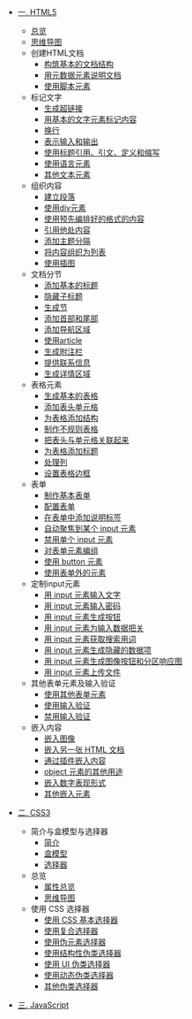 * [一. HTML5](HTML5/HTML5.md)
    * [总览](HTML5/总览/总览.md)
    * [思维导图](HTML5/思维导图/思维导图.md)
    * 创建HTML文档
      * [构筑基本的文档结构](HTML5/创建HTML文档/构筑基本的文档结构/构筑基本的文档结构.md)
      * [用元数据元素说明文档](HTML5/创建HTML文档/用元数据元素说明文档/用元数据元素说明文档.md)
      * [使用脚本元素](HTML5/创建HTML文档/使用脚本元素/使用脚本元素.md)
    * 标记文字
      * [生成超链接](HTML5/标记文字/生成超链接/生成超链接.md)
      * [用基本的文字元素标记内容](HTML5/标记文字/用基本的文字元素标记内容/用基本的文字元素标记内容.md)
      * [换行](HTML5/标记文字/换行/换行.md)
      * [表示输入和输出](HTML5/标记文字/表示输入和输出/表示输入和输出.md)
      * [使用标题引用、引文、定义和缩写](HTML5/标记文字/使用标题引用引文定义和缩写/使用标题引用引文定义和缩写.md)
      * [使用语言元素](HTML5/标记文字/使用语言元素/使用语言元素.md)
      * [其他文本元素](HTML5/标记文字/其他文本元素/其他文本元素.md)
    * 组织内容
      * [建立段落](HTML5/组织内容/建立段落/建立段落.md)
      * [使用div元素](HTML5/组织内容/使用div元素/使用div元素.md)
      * [使用预先编排好的格式的内容](HTML5/组织内容/使用预先编排好格式的内容/使用预先编排好格式的内容.md)
      * [引用他处内容](HTML5/组织内容/引用他处内容/引用他处内容.md)
      * [添加主题分隔](HTML5/组织内容/添加主题分隔/添加主题分隔.md)
      * [将内容组织为列表](HTML5/组织内容/将内容组织为列表/将内容组织为列表.md)
      * [使用插图](HTML5/组织内容/使用插图/使用插图.md)
    * 文档分节
      * [添加基本的标题](HTML5/文档分节/添加基本的标题/添加基本的标题.md)
      * [隐藏子标题](HTML5/文档分节/隐藏子标题/隐藏子标题.md)
      * [生成节](HTML5/文档分节/生成节/生成节.md)
      * [添加首部和尾部](HTML5/文档分节/添加首部和尾部/添加首部和尾部.md)
      * [添加导航区域](HTML5/文档分节/添加导航区域/添加导航区域.md)
      * [使用article](HTML5/文档分节/使用article/使用article.md)
      * [生成附注栏](HTML5/文档分节/生成附注栏/生成附注栏.md)
      * [提供联系信息](HTML5/文档分节/提供联系信息/提供联系信息.md)
      * [生成详情区域](HTML5/文档分节/生成详情区域/生成详情区域.md)
    * 表格元素
      * [生成基本的表格](HTML5/表格元素/生成基本的表格/生成基本的表格.md)
      * [添加表头单元格](HTML5/表格元素/添加表头单元格/添加表头单元格.md)
      * [为表格添加结构](HTML5/表格元素/为表格添加结构/为表格添加结构.md)
      * [制作不规则表格](HTML5/表格元素/制作不规则表格/制作不规则表格.md)
      * [把表头与单元格关联起来](HTML5/表格元素/把表头与单元格关联起来/把表头与单元格关联起来.md)
      * [为表格添加标题](HTML5/表格元素/为表格添加标题/为表格添加标题.md)
      * [处理列](HTML5/表格元素/处理列/处理列.md)
      * [设置表格边框](HTML5/表格元素/设置表格边框/设置表格边框.md)
    * 表单
      * [制作基本表单](HTML5/表单/制作基本表单/制作基本表单.md)
      * [配置表单](HTML5/表单/配置表单/配置表单.md)
      * [在表单中添加说明标签](HTML5/表单/在表单中添加说明标签/在表单中添加说明标签.md)
      * [自动聚焦到某个 input 元素](HTML5/表单/自动聚焦到某个input元素/自动聚焦到某个input元素.md)
      * [禁用单个 input 元素](HTML5/表单/禁用单个input元素/禁用单个input元素.md)
      * [对表单元素编组](HTML5/表单/对表单元素编组/对表单元素编组.md)
      * [使用 button 元素](HTML5/表单/使用button元素/使用button元素.md)
      * [使用表单外的元素](HTML5/表单/使用表单外的元素/使用表单外的元素.md)
    * 定制input元素
      * [用 input 元素输入文字](HTML5/定制input元素/用input元素输入文字/用input元素输入文字.md)
      * [用 input 元素输入密码](HTML5/定制input元素/用input元素输入密码/用input元素输入密码.md)
      * [用 input 元素生成按钮](HTML5/定制input元素/用input元素生成按钮/用input元素生成按钮.md)
      * [用 input 元素为输入数据把关](HTML5/定制input元素/用input元素为输入数据把关/用input元素为输入数据把关.md)
      * [用 input 元素获取搜索用词](HTML5/定制input元素/用input元素获取搜索用词/用input元素获取搜索用词.md)
      * [用 input 元素生成隐藏的数据项](HTML5/定制input元素/用input元素生成隐藏的数据项/用input元素生成隐藏的数据项.md)
      * [用 input 元素生成图像按钮和分区响应图](HTML5/定制input元素/用input元素生成图像按钮和分区响应图/用input元素生成图像按钮和分区响应图.md)
      * [用 input 元素上传文件](HTML5/定制input元素/用input元素上传文件/用input元素上传文件.md)
    * 其他表单元素及输入验证
      * [使用其他表单元素](HTML5/其他表单元素及输入验证/使用其他表单元素/使用其他表单元素.md)
      * [使用输入验证](HTML5/其他表单元素及输入验证/使用输入验证/使用输入验证.md)
      * [禁用输入验证](HTML5/其他表单元素及输入验证/禁用输入验证/禁用输入验证.md)
    * 嵌入内容
      * [嵌入图像](HTML5/嵌入内容/嵌入图像/嵌入图像.md)
      * [嵌入另一张 HTML 文档](HTML5/嵌入内容/嵌入另一张HTML文档/嵌入另一张HTML文档.md)
      * [通过插件嵌入内容](HTML5/嵌入内容/通过插件嵌入内容/通过插件嵌入内容.md)
      * [object 元素的其他用途](HTML5/嵌入内容/object元素的其他用途/object元素的其他用途.md)
      * [嵌入数字表现形式](HTML5/嵌入内容/嵌入数字表现形式/嵌入数字表现形式.md)
      * [其他嵌入元素](HTML5/嵌入内容/其他嵌入元素/其他嵌入元素.md)
* [二. CSS3](CSS3/CSS3.md)
    * 简介与盒模型与选择器
        * [简介](CSS3/简介与盒模型与选择器/简介.md)
        * [盒模型](CSS3/简介与盒模型与选择器/盒模型.md)
        * [选择器](CSS3/简介与盒模型与选择器/选择器.md)
    * 总览
        * [属性总览](CSS3/总览/属性总览.md)
        * [思维导图](CSS3/总览/思维导图.md)
    * 使用 CSS 选择器
        * [使用 CSS 基本选择器](CSS3/使用CSS选择器/使用CSS基本选择器.md)
        * [使用复合选择器](CSS3/使用CSS选择器/使用复合选择器.md)
        * [使用伪元素选择器](CSS3/使用CSS选择器/使用伪元素选择器.md)
        * [使用结构性伪类选择器](CSS3/使用CSS选择器/使用结构性伪类选择器.md)
        * [使用 UI 伪类选择器](CSS3/使用CSS选择器/使用UI伪类选择器.md)
        * [使用动态伪类选择器](CSS3/使用CSS选择器/使用动态伪类选择器.md)
        * [其他伪类选择器](CSS3/使用CSS选择器/其他伪类选择器.md)
    
* [三. JavaScript](JavaScript/JavaScript.md)

